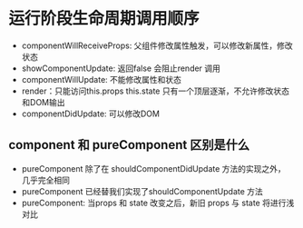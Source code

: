 # 运行阶段生命周期调用顺序

+ componentWillReceiveProps: 父组件修改属性触发，可以修改新属性，修改状态
+ showComponentUpdate: 返回false 会阻止render 调用
+ componentWillUpdate: 不能修改属性和状态
+ render：只能访问this.props this.state 只有一个顶层逐渐，不允许修改状态和DOM输出
+ componentDidUpdate: 可以修改DOM

## component 和 pureComponent 区别是什么

+ pureComponent 除了在 shouldComponentDidUpdate 方法的实现之外， 几乎完全相同
+ pureComponent 已经替我们实现了shouldComponentUpdate 方法
+ pureComponent: 当props 和 state 改变之后，新旧 props 与 state 将进行浅对比